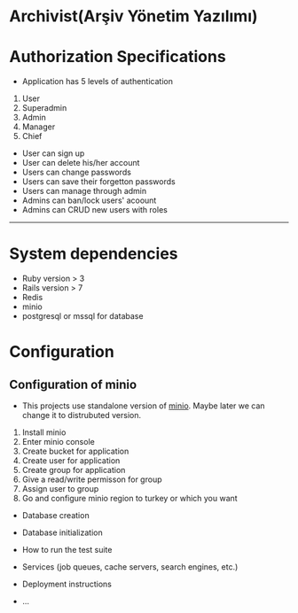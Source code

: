 # Archivist(Arşiv Yönetim Yazılımı)


# Authorization Specifications
- Application has 5 levels of authentication

1. User 
2. Superadmin
3. Admin
4. Manager
5. Chief
- User can sign up
- User can delete his/her  account
- Users can change passwords
- Users can save their forgetton passwords
- Users can manage through admin
- Admins can ban/lock users' acoount
- Admins can CRUD new users with roles 
---
# System dependencies
- Ruby version > 3
- Rails version > 7
- Redis
- minio
- postgresql or mssql for database

#  Configuration 
## Configuration of minio
- This projects use standalone version of [minio](https://docs.min.io/minio/baremetal/installation/deploy-minio-standalone.html). Maybe later we can change it to distrubuted version. 
1. Install minio
2. Enter minio console
3. Create bucket for application
4. Create user for application
5. Create group for application
6. Give a read/write permisson for group
7. Assign user to group
8. Go and configure minio region to turkey or which you want


* Database creation

* Database initialization

* How to run the test suite

* Services (job queues, cache servers, search engines, etc.)

* Deployment instructions

* ...
